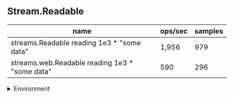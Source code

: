 ## Stream.Readable

|name|ops/sec|samples|
|-|-|-|
|streams.Readable reading 1e3 * "some data"|1,956|979|
|streams.web.Readable reading 1e3 * "some data"|590|296|


<details>
<summary>Environment</summary>

* __Machine:__ linux x64 | 4 vCPUs | 7.6GB Mem
* __Run:__ Tue May 06 2025 19:55:06 GMT+0000 (Coordinated Universal Time)
* __Node:__ `v18.20.7`
</details>

<!--
{"environment":{"platform":"linux","arch":"x64","cpus":4,"totalMemory":7.597835540771484},"benchmarks":[{"name":"streams.Readable reading 1e3 * \"some data\"","samples":979,"opsSec":1956.5022075610104},{"name":"streams.web.Readable reading 1e3 * \"some data\"","samples":296,"opsSec":590.2257695322706}]}-->
